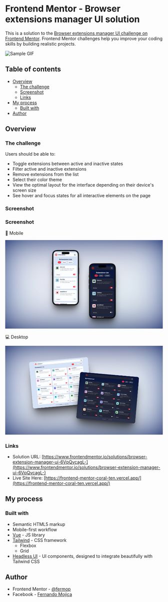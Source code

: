 # Frontend Mentor - Browser extensions manager UI solution

This is a solution to the [Browser extensions manager UI challenge on Frontend Mentor](https://www.frontendmentor.io/challenges/browser-extension-manager-ui-yNZnOfsMAp). Frontend Mentor challenges help you improve your coding skills by building realistic projects. 

![Sample GIF](https://github.com/fermop/frontend_mentor-assets/blob/main/junior/browser-extension-manager-ui/sample.gif?raw=true)

## Table of contents

- [Overview](#overview)
  - [The challenge](#the-challenge)
  - [Screenshot](#screenshot)
  - [Links](#links)
- [My process](#my-process)
  - [Built with](#built-with)
- [Author](#author)

## Overview

### The challenge

Users should be able to:

- Toggle extensions between active and inactive states
- Filter active and inactive extensions
- Remove extensions from the list
- Select their color theme
- View the optimal layout for the interface depending on their device's screen size
- See hover and focus states for all interactive elements on the page

### Screenshot

### Screenshot

📱 Mobile

![Mobile](https://github.com/fermop/frontend_mentor-assets/blob/main/junior/browser-extension-manager-ui/mobile.png?raw=true)

💻 Desktop

![Desktop](https://github.com/fermop/frontend_mentor-assets/blob/main/junior/browser-extension-manager-ui/desktop.png?raw=true)

### Links

- Solution URL: [https://www.frontendmentor.io/solutions/browser-extension-manager-ui-6VpQvcagL-](https://www.frontendmentor.io/solutions/browser-extension-manager-ui-6VpQvcagL-)
- Live Site Here: [https://frontend-mentor-coral-ten.vercel.app/](https://frontend-mentor-coral-ten.vercel.app/)

## My process

### Built with

- Semantic HTML5 markup
- Mobile-first workflow
- [Vue](https://vuejs.org/) - JS library
- [Tailwind](https://tailwindcss.com/) - CSS framework
  - Flexbox
  - Grid
- [Headless UI](https://headlessui.com/) - UI components, designed to integrate beautifully with Tailwind CSS

## Author

- Frontend Mentor - [@fermop](https://www.frontendmentor.io/profile/fermop)
- Facebook - [Fernando Mojica](https://www.facebook.com/fernando.mojica.758737/)